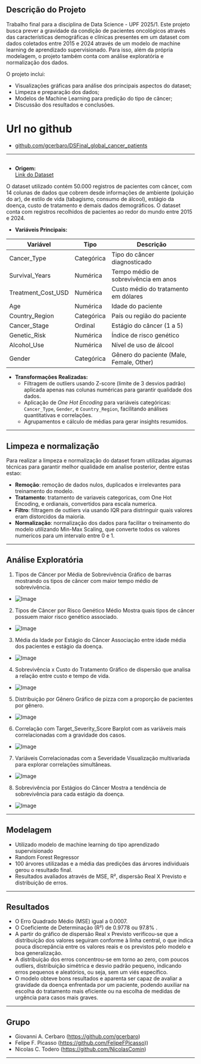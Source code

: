 ## Descrição do Projeto
Trabalho final para a disciplina de Data Science - UPF 2025/1.
Este projeto busca prever a gravidade da condição de pacientes oncológicos através das características demográficas e clínicas
presentes em um dataset com dados coletados entre 2015 e 2024 através de um modelo de machine learning de aprendizado supervisionado. Para isso, além da própria modelagem, o projeto também conta com análise exploratória e normalização dos dados.

O projeto inclui:

- Visualizações gráficas para análise dos principais aspectos do dataset;
- Limpeza e preparação dos dados;
- Modelos de Machine Learning para predição do tipo de câncer;
- Discussão dos resultados e conclusões.

# Url no github
- [github.com/gcerbaro/DSFinal_global_cancer_patients](https://github.com/gcerbaro/DSFinal_global_cancer_patients)

---

## 

- **Origem:**  
[Link do Dataset](https://www.kaggle.com/datasets/zahidmughal2343/global-cancer-patients-2015-2024/data)

O dataset utilizado contém 50.000 registros de pacientes com câncer, com 14 colunas de dados que cobrem desde informações de ambiente (poluição do ar), de estilo de vida (tabagismo, consumo de álcool), estágio da doença, custo de tratamento e demais dados demográficos. O dataset conta com registros recolhidos de pacientes ao redor do mundo entre 2015 e 2024.

- **Variáveis Principais:**

| Variável           | Tipo        | Descrição                                      |
|--------------------|-------------|------------------------------------------------|
| Cancer_Type        | Categórica  | Tipo do câncer diagnosticado                     |
| Survival_Years     | Numérica    | Tempo médio de sobrevivência em anos            |
| Treatment_Cost_USD | Numérica    | Custo médio do tratamento em dólares             |
| Age                | Numérica    | Idade do paciente                                |
| Country_Region     | Categórica  | País ou região do paciente                        |
| Cancer_Stage       | Ordinal     | Estágio do câncer (1 a 5)                        |
| Genetic_Risk       | Numérica    | Índice de risco genético                          |
| Alcohol_Use        | Numérica    | Nível de uso de álcool                            |
| Gender             | Categórica  | Gênero do paciente (Male, Female, Other)        |

- **Transformações Realizadas:**
  - Filtragem de outliers usando Z-score (limite de 3 desvios padrão) aplicada apenas nas colunas numéricas para garantir qualidade dos dados.
  - Aplicação de *One Hot Encoding* para variáveis categóricas: `Cancer_Type`, `Gender`, e `Country_Region`, facilitando análises quantitativas e correlações.
  - Agrupamentos e cálculo de médias para gerar insights resumidos.

---
## Limpeza e normalização
Para realizar a limpeza e normalização do dataset foram utilizadas algumas técnicas para garantir melhor qualidade em analise posterior, dentre estas estao:

- **Remoção**: remoção de dados nulos, duplicados e irrelevantes para treinamento do modelo.
- **Tratamento**: tratamento de variaveis categoricas, com One Hot Encoding, e ordianais, convertidos para escala numerica.
- **Filtro**: filtragem de outliers via usando IQR para distringuir quais valores eram distorcidos da maioria.
- **Normalização**: normalização dos dados para facilitar o treinamento do modelo utilizando Min-Max Scaling, que converte todos os valores numericos para um intervalo entre 0 e 1.

---

## Análise Exploratória

1. Tipos de Câncer por Média de Sobrevivência
Gráfico de barras mostrando os tipos de câncer com maior tempo médio de sobrevivência.

  - ![Image](https://github.com/user-attachments/assets/df33ff37-7c2e-4866-9ef0-5013ff13fab2)

2. Tipos de Câncer por Risco Genético Médio
Mostra quais tipos de câncer possuem maior risco genético associado.

  - ![Image](https://github.com/user-attachments/assets/d661ed92-960e-4d6f-b26e-2006832d69a6)

3. Média da Idade por Estágio do Câncer
Associação entre idade média dos pacientes e estágio da doença.

  - ![Image](https://github.com/user-attachments/assets/ed8d364c-00f8-4f02-b32b-86110ad9608f)

4. Sobrevivência x Custo do Tratamento
Gráfico de dispersão que analisa a relação entre custo e tempo de vida.

  - ![Image](https://github.com/user-attachments/assets/4050b3c4-ea9b-4b47-9174-c9bc2586af40)


5. Distribuição por Gênero
Gráfico de pizza com a proporção de pacientes por gênero.

  - ![Image](https://github.com/user-attachments/assets/c60e2b24-5480-4acd-a10b-a39bc14298ae)

6. Correlação com Target_Severity_Score
Barplot com as variáveis mais correlacionadas com a gravidade dos casos.

  - ![Image](https://github.com/user-attachments/assets/a2b1acaf-0575-40b4-9a33-a2812b8ae0a5)

7. Variáveis Correlacionadas com a Severidade
Visualização multivariada para explorar correlações simultâneas.

  - ![Image](https://github.com/user-attachments/assets/744ea238-4225-45a6-a606-bf37ffbe4c85)

8. Sobrevivência por Estágios do Câncer
Mostra a tendência de sobrevivência para cada estágio da doença.

  - ![Image](https://github.com/user-attachments/assets/c995e3f2-e647-4d70-ad8c-6d9f4885ad0f)

---

## Modelagem
- Utilizado modelo de machine learning do tipo aprendizado supervisionado
- Random Forest Regressor
- 100 árvores utilizadas e a média das predições das árvores individuais gerou o resultado final.
- Resultados avaliados através de MSE, R², dispersão Real X Previsto e distribuição de erros. 

---

## Resultados

- O Erro Quadrado Médio (MSE) igual a 0.0007.
- O Coeficiente de Determinação (R²) de 0.9778 ou 97.8% .
- A partir do gráfico de dispersão Real x Previsto verificou-se que a distribuição dos valores seguiram
conforme à linha central, o que indica pouca discrepância entre os valores reais e os previstos pelo modelo e boa generalização.
- A distribuição dos erros concentrou-se em torno ao zero, com poucos outliers, distribuição simétrica e desvio padrão pequeno, indicando erros pequenos e aleatórios, ou seja, sem um viés específico.
- O modelo obteve bons resultados e aparenta ser capaz de avaliar a gravidade da doença enfrentada por um paciente, podendo auxiliar na escolha do tratamento mais eficiente ou na escolha de medidas de urgência para casos mais graves.

---

## Grupo
- Giovanni A. Cerbaro (https://github.com/gcerbaro)
- Felipe F. Picasso (https://github.com/FelipeFPicasso))
- Nicolas C. Todero (https://github.com/NicolasComin)

---
